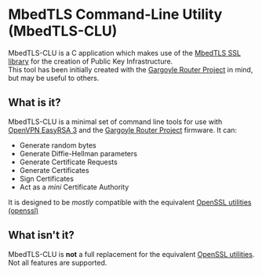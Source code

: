 MbedTLS Command-Line Utility (MbedTLS-CLU)
==========================================

MbedTLS-CLU is a C application which makes use of the [MbedTLS SSL library][1] for the creation of Public Key Infrastructure.  
This tool has been initially created with the [Gargoyle Router Project][2] in mind, but may be useful to others.

What is it?
-----------

MbedTLS-CLU is a minimal set of command line tools for use with [OpenVPN EasyRSA 3][3] and the [Gargoyle Router Project][2] firmware. It can:
- Generate random bytes
- Generate Diffie-Hellman parameters
- Generate Certificate Requests
- Generate Certificates
- Sign Certificates
- Act as a *mini* Certificate Authority

It is designed to be *mostly* compatible with the equivalent [OpenSSL utilities (openssl)][4]

What isn't it?
--------------

MbedTLS-CLU is **not** a full replacement for the equivalent [OpenSSL utilities][4]. Not all features are supported.

[1]: <https://github.com/Mbed-TLS/mbedtls> "MbedTLS Git"
[2]: <https://github.com/ericpaulbishop/gargoyle> "Gargoyle Router Project Git"
[3]: <https://github.com/OpenVPN/easy-rsa> "OpenVPN EasyRSA"
[4]: <https://github.com/openssl/openssl> "OpenSSL Git"
